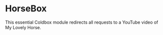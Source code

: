 # HorseBox

This essential Coldbox module redirects all requests to a YouTube video of My Lovely Horse.
